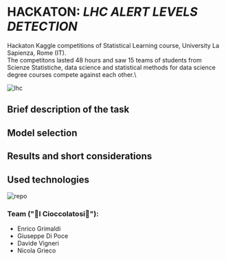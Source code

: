 # HACKATON: *LHC ALERT LEVELS DETECTION*
Hackaton Kaggle competitions of Statistical Learning course, University La Sapienza, Rome (IT).\
The competitons lasted 48 hours and saw 15 teams of students from Scienze Statistiche, data science and statistical methods for data science degree courses compete against each other.\

 ![lhc](https://github.com/giuseppedipoce/HACKATON-LHC-alert-detection/assets/114066138/a009f05f-cbbd-4b7a-9858-0d2ad59706d3)


## Brief description of the task


## Model selection

## Results and short considerations

## Used technologies
![repo](https://github.com/giuseppedipoce/HACKATON-Stat.-Learning-/assets/114066138/a09d2bfa-4348-4286-8a1a-538f3d9ab5f5)




### Team ("🍫I Cioccolatosi🍫"): 
- Enrico Grimaldi
- Giuseppe Di Poce
- Davide Vigneri
- Nicola Grieco 
